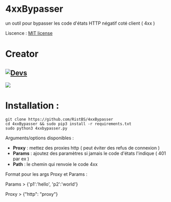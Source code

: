 # 4xxBypasser
un outil pour bypasser les code d'états HTTP négatif coté client ( 4xx )

Liscence : [MIT license](LICENSE)

Creator
=
[![Devs](https://img.shields.io/badge/Made_By-RistBS-blue.svg)]() 
-
<img src="https://contributors-img.web.app/image?repo=RistBS/GeckoSec" />

Installation :
=
    git clone https://github.com/RistBS/4xxBypasser
    cd 4xxBypasser && sudo pip3 install -r requirements.txt
    sudo python3 4xxbypasser.py

Arguments/options disponibles :

- __Proxy__ : mettez des proxies http ( peut éviter des refus de connexion )
- __Params__ : ajoutez des paramètres si jamais le code d'états l'indique ( 401 par ex )
- __Path__ : le chemin qui renvoie le code 4xx

Format pour les args Proxy et Params :  

Params > {'p1':'hello', 'p2':'world'}

Proxy > {"http": "proxy"}

